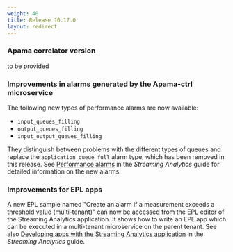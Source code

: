 ```yaml
---
weight: 40
title: Release 10.17.0
layout: redirect
---
```


### Apama correlator version

to be provided

### Improvements in alarms generated by the Apama-ctrl microservice

The following new types of performance alarms are now available:

- `input_queues_filling`
- `output_queues_filling`
- `input_output_queues_filling`

They distinguish between problems with the different types of queues and
replace the `application_queue_full` alarm type, which has been removed in this release.
See [Performance alarms](https://cumulocity.com/guides/apama/troubleshooting/#performance_alarms)
in the *Streaming Analytics* guide for detailed information on the new alarms.


### Improvements for EPL apps

<!-- TODO: Add more info on new multi-tenant variant of Apama-ctrl microservice later -->

A new EPL sample named "Create an alarm if a measurement exceeds a threshold value (multi-tenant)"
can now be accessed from the EPL editor of the Streaming Analytics application.
It shows how to write an EPL app which can be executed in a multi-tenant microservice on the parent tenant.
See also [Developing apps with the Streaming Analytics application](https://cumulocity.com/guides/apama/analytics-introduction/#apama-epl-apps)
in the *Streaming Analytics* guide.
